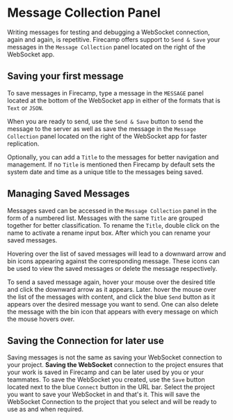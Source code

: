 # Message Collection Panel

Writing messages for testing and debugging a WebSocket connection, again and again, is repetitive. Firecamp offers support to `Send & Save` your messages in the `Message Collection` panel located on the right of the WebSocket app.

## Saving your first message

To save messages in Firecamp, type a message in the `MESSAGE` panel located at the bottom of the WebSocket app in either of the formats that is `Text` or `JSON`.

When you are ready to send, use the `Send & Save` button to send the message to the server as well as save the message in the `Message Collection` panel located on the right of the WebSocket app for faster replication.

Optionally, you can add a `Title` to the messages for better navigation and management. If no `Title` is mentioned then Firecamp by default sets the system date and time as a unique title to the messages being saved.

## Managing Saved Messages

Messages saved can be accessed in the `Message Collection` panel in the form of a numbered list. Messages with the same `Title` are grouped together for better classification. To rename the `Title`, double click on the name to activate a rename input box. After which you can rename your saved messages.

Hovering over the list of saved messages will lead to a downward arrow and bin icons appearing against the corresponding message. These icons can be used to view the saved messages or delete the message respectively.

To send a saved message again, hover your mouse over the desired title and click the downward arrow as it appears. Later. hover the mouse over the list of the messages with content, and click the blue `Send` button as it appears over the desired message you want to send. One can also delete the message with the bin icon that appears with every message on which the mouse hovers over.

## Saving the Connection for later use

Saving messages is not the same as saving your WebSocket connection to your project. **Saving the WebSocket** connection to the project ensures that your work is saved in Firecamp and can be later used by you or your teammates. To save the WebSocket you created, use the `Save` button located next to the blue `Connect` button in the URL bar. Select the project you want to save your WebSocket in and that's it. This will save the WebSocket Connection to the project that you select and will be ready to use as and when required.

